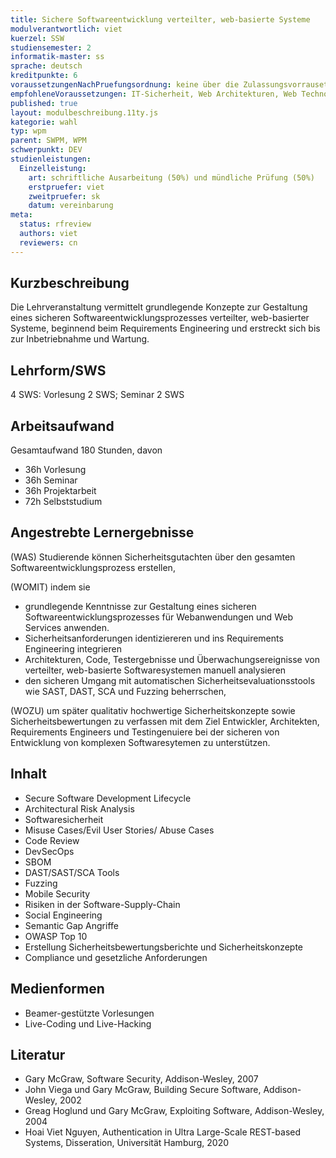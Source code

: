 ```yaml
---
title: Sichere Softwareentwicklung verteilter, web-basierte Systeme
modulverantwortlich: viet
kuerzel: SSW
studiensemester: 2
informatik-master: ss
sprache: deutsch
kreditpunkte: 6
voraussetzungenNachPruefungsordnung: keine über die Zulassungsvorrausetzungen zum Studium hinausgehenden
empfohleneVoraussetzungen: IT-Sicherheit, Web Architekturen, Web Technologien
published: true
layout: modulbeschreibung.11ty.js
kategorie: wahl
typ: wpm
parent: SWPM, WPM
schwerpunkt: DEV
studienleistungen:
  Einzelleistung:
    art: schriftliche Ausarbeitung (50%) und mündliche Prüfung (50%)
    erstpruefer: viet
    zweitpruefer: sk
    datum: vereinbarung
meta:
  status: rfreview
  authors: viet
  reviewers: cn
---
```

## Kurzbeschreibung

Die Lehrveranstaltung vermittelt grundlegende Konzepte zur Gestaltung eines sicheren Softwareentwicklungsprozesses verteilter, web-basierter Systeme, beginnend beim Requirements Engineering und erstreckt sich bis zur Inbetriebnahme und Wartung.

## Lehrform/SWS

4 SWS: Vorlesung 2 SWS; Seminar 2 SWS

## Arbeitsaufwand

Gesamtaufwand 180 Stunden, davon

- 36h Vorlesung
- 36h Seminar
- 36h Projektarbeit
- 72h Selbststudium

## Angestrebte Lernergebnisse

(WAS) Studierende können Sicherheitsgutachten über den gesamten Softwareentwicklungsprozess erstellen, 

(WOMIT) indem sie
* grundlegende Kenntnisse zur Gestaltung eines sicheren Softwareentwicklungsprozesses für Webanwendungen und Web Services anwenden.
* Sicherheitsanforderungen identiziereren und ins Requirements Engineering integrieren
* Architekturen, Code, Testergebnisse und Überwachungsereignisse von verteilter, web-basierte Softwaresystemen manuell analysieren
* den sicheren Umgang mit automatischen Sicherheitsevaluationsstools wie SAST, DAST, SCA und Fuzzing beherrschen,

(WOZU) um später qualitativ hochwertige Sicherheitskonzepte sowie Sicherheitsbewertungen zu verfassen mit dem Ziel Entwickler, Architekten, Requirements Engineers und Testingenuiere bei der sicheren von Entwicklung  von komplexen Softwaresytemen zu unterstützen. 

## Inhalt

* Secure Software Development Lifecycle
* Architectural Risk Analysis
* Softwaresicherheit
* Misuse Cases/Evil User Stories/ Abuse Cases
* Code Review
* DevSecOps
* SBOM
* DAST/SAST/SCA Tools
* Fuzzing
* Mobile Security
* Risiken in der Software-Supply-Chain
* Social Engineering
* Semantic Gap Angriffe
* OWASP Top 10
* Erstellung Sicherheitsbewertungsberichte und Sicherheitskonzepte
* Compliance und gesetzliche Anforderungen

## Medienformen

* Beamer-gestützte Vorlesungen
* Live-Coding und Live-Hacking

## Literatur

* Gary McGraw, Software Security, Addison-Wesley, 2007
* John Viega und Gary McGraw, Building Secure Software, Addison-Wesley, 2002
* Greag Hoglund und Gary McGraw, Exploiting Software, Addison-Wesley, 2004
* Hoai Viet Nguyen, Authentication in Ultra Large-Scale REST-based Systems, Disseration, Universität Hamburg, 2020
